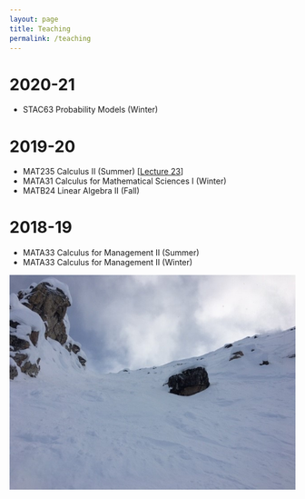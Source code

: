 ```yaml
---
layout: page
title: Teaching
permalink: /teaching
---
```


2020-21
======
  - STAC63 Probability Models (Winter)

2019-20
======
  - MAT235 Calculus II (Summer) \[[Lecture 23](https://mymedia.library.utoronto.ca/play/0e62e29654335560a755ad46df70ead4)\]
  - MATA31 Calculus for Mathematical Sciences I (Winter)
  - MATB24 Linear Algebra II (Fall)

2018-19
======
  - MATA33 Calculus for Management II (Summer)
  - MATA33 Calculus for Management II (Winter)
  
![](assets/img/KHMR_Whitewall.jpg)
